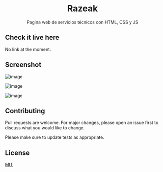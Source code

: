 <h1 align="center">Razeak</h1>

<p align="center">
  Pagina web de servicios técnicos con HTML, CSS y JS
</p>

## Check it live here

No link at the moment.

## Screenshot

![image](https://user-images.githubusercontent.com/85379478/215292525-ad0f7e1b-e279-49cd-a81d-a4d3bb1a064e.png)

![image](https://user-images.githubusercontent.com/85379478/215292541-a298b33c-3e8f-4d8f-a7d0-1eb71ae14650.png)

![image](https://user-images.githubusercontent.com/85379478/215292584-8ee7fee0-70a5-4e2d-8bc2-657aae3c576b.png)

## Contributing

Pull requests are welcome. For major changes, please open an issue first
to discuss what you would like to change.

Please make sure to update tests as appropriate.

## License

[MIT](https://choosealicense.com/licenses/mit/)

